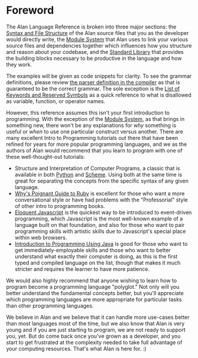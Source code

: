 # Foreword

The Alan Language Reference is broken into three major sections: the [Syntax and File Structure](./file_structure.md) of the Alan source files that you as the developer would directly write, the [Module System](./modules.md) that Alan uses to link your various source files and dependencies together which influences how you structure and reason about your codebase, and the [Standard Library](./standard_library.md) that provides the building blocks necessary to be productive in the language and how they work.

The examples will be given as code snippets for clarity. To see the grammar definitions, please review [the parser definition in the compiler](https://github.com/alantech/alan/blob/master/compiler/src/ln/Ln.g4) as that is guaranteed to be the correct grammar. The sole exception is the [List of Keywords and Reserved Symbols](./keywords.md) as a quick reference to what is disallowed as variable, function, or operator names.

However, this reference assumes this isn't your first introduction to programming. With the exception of the [Module System](./modules.md), as that brings in something new, there won't be any explanations for *why* something is useful or *when* to use one particular construct versus another. There are many excellent Intro to Programming tutorials out there that have been refined for years for more popular programming languages, and we as the authors of Alan would recommend that you learn to program with one of these well-thought-out tutorials:

* Structure and Interpretation of Computer Programs, a classic that is available in both [Python](https://wizardforcel.gitbooks.io/sicp-in-python/content/index.html) and [Scheme](https://mitpress.mit.edu/sites/default/files/sicp/index.html). Using both at the same time is great for separating the concepts from the specific syntax of any given language.
* [Why's Poignant Guide to Ruby](https://poignant.guide/) is excellent for those who want a more conversational style or have had problems with the "Professorial" style of other intro to programming books.
* [Eloquent Javascript](https://eloquentjavascript.net/) is the quickest way to be introduced to event-driven programming, which Javascript is the most well-known example of a language built on that foundation, and also for those who want to pair programming skills with artistic skills due to Javascript's special place within web browsers.
* [Introduction to Programming Using Java](http://math.hws.edu/javanotes/) is good for those who want to get immediately-employable skills and those who want to better understand what exactly their computer is doing, as this is the first typed and compiled language on the list, though that makes it much stricter and requires the learner to have more patience.

We would also highly recommend that anyone wishing to learn how to program become a programming language "polyglot." Not only will you better understand the fundamental concepts better, but you'll appreciate which programming languages are more appropriate for particular tasks than other programming languages.

We believe in Alan and we believe that it can handle more use-cases better than most languages most of the time, but we also know that Alan is very young and if you are just starting to program, we are not ready to support you, yet. But do come back once you've grown as a developer, and you start to get frustrated at the complexity needed to take full advantage of your computing resources. That's what Alan is here for. :)
